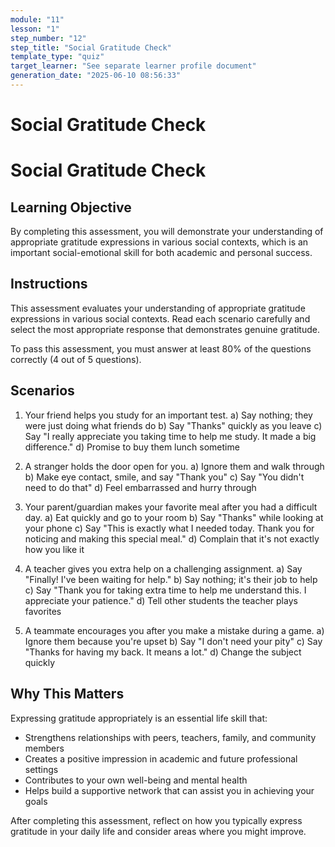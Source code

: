 ```yaml
---
module: "11"
lesson: "1"
step_number: "12"
step_title: "Social Gratitude Check"
template_type: "quiz"
target_learner: "See separate learner profile document"
generation_date: "2025-06-10 08:56:33"
---
```


# Social Gratitude Check

# Social Gratitude Check

## Learning Objective
By completing this assessment, you will demonstrate your understanding of appropriate gratitude expressions in various social contexts, which is an important social-emotional skill for both academic and personal success.

## Instructions
This assessment evaluates your understanding of appropriate gratitude expressions in various social contexts. Read each scenario carefully and select the most appropriate response that demonstrates genuine gratitude.

To pass this assessment, you must answer at least 80% of the questions correctly (4 out of 5 questions).

## Scenarios

1. Your friend helps you study for an important test.
   a) Say nothing; they were just doing what friends do
   b) Say "Thanks" quickly as you leave
   c) Say "I really appreciate you taking time to help me study. It made a big difference."
   d) Promise to buy them lunch sometime

2. A stranger holds the door open for you.
   a) Ignore them and walk through
   b) Make eye contact, smile, and say "Thank you"
   c) Say "You didn't need to do that"
   d) Feel embarrassed and hurry through

3. Your parent/guardian makes your favorite meal after you had a difficult day.
   a) Eat quickly and go to your room
   b) Say "Thanks" while looking at your phone
   c) Say "This is exactly what I needed today. Thank you for noticing and making this special meal."
   d) Complain that it's not exactly how you like it

4. A teacher gives you extra help on a challenging assignment.
   a) Say "Finally! I've been waiting for help."
   b) Say nothing; it's their job to help
   c) Say "Thank you for taking extra time to help me understand this. I appreciate your patience."
   d) Tell other students the teacher plays favorites

5. A teammate encourages you after you make a mistake during a game.
   a) Ignore them because you're upset
   b) Say "I don't need your pity"
   c) Say "Thanks for having my back. It means a lot."
   d) Change the subject quickly

## Why This Matters
Expressing gratitude appropriately is an essential life skill that:
- Strengthens relationships with peers, teachers, family, and community members
- Creates a positive impression in academic and future professional settings
- Contributes to your own well-being and mental health
- Helps build a supportive network that can assist you in achieving your goals

After completing this assessment, reflect on how you typically express gratitude in your daily life and consider areas where you might improve.